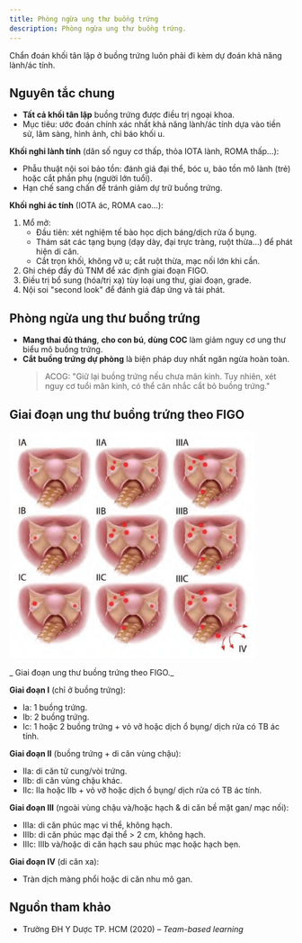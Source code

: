 ```yaml
---
title: Phòng ngừa ung thư buồng trứng
description: Phòng ngừa ung thư buồng trứng.
---
```


Chẩn đoán khối tân lập ở buồng trứng luôn phải đi kèm dự đoán khả năng lành/ác tính.

## Nguyên tắc chung

- **Tất cả khối tân lập** buồng trứng được điều trị ngoại khoa.
- Mục tiêu: ước đoán chính xác nhất khả năng lành/ác tính dựa vào tiền sử, lâm sàng, hình ảnh, chỉ báo khối u.

**Khối nghi lành tính** (dân số nguy cơ thấp, thỏa IOTA lành, ROMA thấp…):

- Phẫu thuật nội soi bảo tồn: đánh giá đại thể, bóc u, bảo tồn mô lành (trẻ) hoặc cắt phần phụ (người lớn tuổi).
- Hạn chế sang chấn để tránh giảm dự trữ buồng trứng.

**Khối nghi ác tính** (IOTA ác, ROMA cao…):

1. Mổ mở:
   - Đầu tiên: xét nghiệm tế bào học dịch báng/dịch rửa ổ bụng.
   - Thám sát các tạng bụng (dạy dày, đại trực tràng, ruột thừa…) để phát hiện di căn.
   - Cắt trọn khối, không vỡ u; cắt ruột thừa, mạc nối lớn khi cần.
2. Ghi chép đầy đủ TNM để xác định giai đoạn FIGO.
3. Điều trị bổ sung (hóa/trị xạ) tùy loại ung thư, giai đoạn, grade.
4. Nội soi "second look" để đánh giá đáp ứng và tái phát.

## Phòng ngừa ung thư buồng trứng

- **Mang thai đủ tháng**, **cho con bú**, **dùng COC** làm giảm nguy cơ ung thư biểu mô buồng trứng.
- **Cắt buồng trứng dự phòng** là biện pháp duy nhất ngăn ngừa hoàn toàn.
  > ACOG: "Giữ lại buồng trứng nếu chưa mãn kinh. Tuy nhiên, xét nguy cơ tuổi mãn kinh, có thể cân nhắc cắt bỏ buồng trứng."

## Giai đoạn ung thư buồng trứng theo FIGO

![Giai đoạn ung thư buồng trứng theo FIGO](../../../../assets/phu-khoa/phong-ngua-ung-thu-buong-trung/giai-doan-ung-thu-buong-trung-theo-figo.png)

_ Giai đoạn ung thư buồng trứng theo FIGO._

**Giai đoạn I** (chỉ ở buồng trứng):

- Ia: 1 buồng trứng.
- Ib: 2 buồng trứng.
- Ic: 1 hoặc 2 buồng trứng + vỏ vỡ hoặc dịch ổ bụng/ dịch rửa có TB ác tính.

**Giai đoạn II** (buồng trứng + di căn vùng chậu):

- IIa: di căn tử cung/vòi trứng.
- IIb: di căn vùng chậu khác.
- IIc: IIa hoặc IIb + vỏ vỡ hoặc dịch ổ bụng/ dịch rửa có TB ác tính.

**Giai đoạn III** (ngoài vùng chậu và/hoặc hạch & di căn bề mặt gan/ mạc nối):

- IIIa: di căn phúc mạc vi thể, không hạch.
- IIIb: di căn phúc mạc đại thể > 2 cm, không hạch.
- IIIc: IIIb và/hoặc di căn hạch sau phúc mạc hoặc hạch bẹn.

**Giai đoạn IV** (di căn xa):

- Tràn dịch màng phổi hoặc di căn nhu mô gan.

## Nguồn tham khảo

- Trường ĐH Y Dược TP. HCM (2020) – _Team-based learning_
